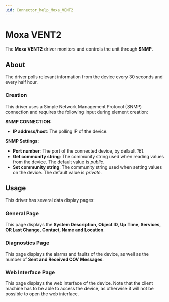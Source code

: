 ```yaml
---
uid: Connector_help_Moxa_VENT2
---
```


# Moxa VENT2

The **Moxa VENT2** driver monitors and controls the unit through **SNMP**.

## About

The driver polls relevant information from the device every 30 seconds and every half hour.

### Creation

This driver uses a Simple Network Management Protocol (SNMP) connection and requires the following input during element creation:

**SNMP CONNECTION:**

- **IP address/host**: The polling IP of the device.

**SNMP Settings:**

- **Port number**: The port of the connected device, by default *161*.
- **Get community string**: The community string used when reading values from the device. The default value is *public*.
- **Set community string**: The community string used when setting values on the device. The default value is *private*.

## Usage

This driver has several data display pages:

### General Page

This page displays the **System Description, Object ID, Up Time, Services, OR Last Change, Contact, Name and Location**.

### Diagnostics Page

This page displays the alarms and faults of the device, as well as the number of **Sent and Received COV Messages**.

### Web Interface Page

This page displays the web interface of the device. Note that the client machine has to be able to access the device, as otherwise it will not be possible to open the web interface.
